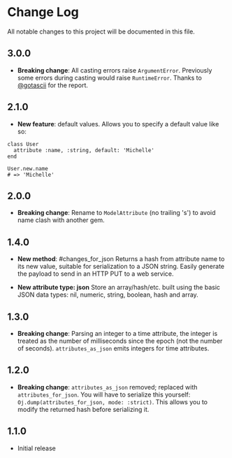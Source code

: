 # Change Log

All notable changes to this project will be documented in this file.

## 3.0.0

- **Breaking change**: All casting errors raise `ArgumentError`. Previously some
  errors during casting would raise `RuntimeError`.
  Thanks to [@gotascii](https://github.com/gotascii) for the report.

## 2.1.0

- **New feature**: default values.  Allows you to specify a default value like
  so:
```
class User
  attribute :name, :string, default: 'Michelle'
end

User.new.name
# => 'Michelle'
```

## 2.0.0

- **Breaking change**: Rename to `ModelAttribute` (no trailing 's') to avoid name
  clash with another gem.

## 1.4.0

- **New method**: #changes_for_json  Returns a hash from attribute name to its
  new value, suitable for serialization to a JSON string.  Easily generate the
  payload to send in an HTTP PUT to a web service.

- **New attribute type: json**  Store an array/hash/etc. built using the basic
  JSON data types: nil, numeric, string, boolean, hash and array.

## 1.3.0

- **Breaking change**: Parsing an integer to a time attribute, the integer is
  treated as the number of milliseconds since the epoch (not the number of
  seconds).  `attributes_as_json` emits integers for time attributes.

## 1.2.0

- **Breaking change**: `attributes_as_json` removed; replaced with
  `attributes_for_json`.  You will have to serialize this yourself:
  `Oj.dump(attributes_for_json, mode: :strict)`.  This allows you to modify the
  returned hash before serializing it.

## 1.1.0

- Initial release
